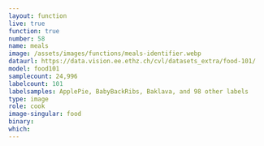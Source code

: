 ```yaml
---
layout: function
live: true
function: true
number: 58
name: meals
image: /assets/images/functions/meals-identifier.webp
dataurl: https://data.vision.ee.ethz.ch/cvl/datasets_extra/food-101/
model: food101
samplecount: 24,996
labelcount: 101
labelsamples: ApplePie, BabyBackRibs, Baklava, and 98 other labels
type: image
role: cook
image-singular: food
binary: 
which: 
---
```

